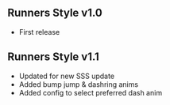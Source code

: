 ## Runners Style v1.0
- First release
## Runners Style v1.1
- Updated for new SSS update 
- Added bump jump & dashring anims
- Added config to select preferred dash anim
